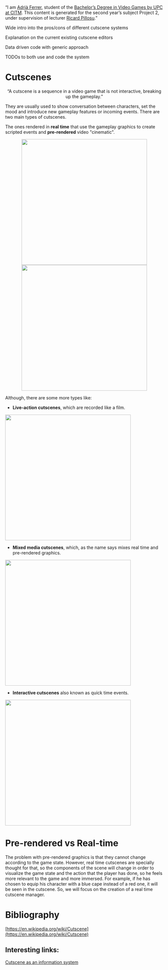 “I am [Adrià Ferrer](www.linkedin.com/in/AdriaFerrerC), student of the
[Bachelor’s Degree in Video Games by UPC at CITM](https://www.citm.upc.edu/ing/estudis/graus-videojocs/).
This content is generated for the second year’s subject Project 2, under supervision of lecturer
[Ricard Pillosu](https://es.linkedin.com/in/ricardpillosu).”

Wide intro into the pros/cons of different cutscene systems

Explanation on the current existing cutscene editors

Data driven code with generic approach

TODOs to both use and code the system

# Cutscenes
<p align="center">
“A cutscene is a sequence in a video game that is not interactive, breaking up the gameplay.”
</p>

They are usually used to show conversation between characters, set the mood and introduce new gameplay features or incoming events.
There are two main types of cutscenes.

The ones rendered in **real time** that use the gameplay graphics to create scripted events and **pre-rendered** video "cinematic".
<p align="center"> 
<img src="https://j.gifs.com/Q0q4G7.gif" width="400">
<img src="https://i.ytimg.com/vi/FfQ2GCgCFQ8/maxresdefault.jpg" width="400">
</p>

Although, there are some more types like:

  - **Live-action cutscenes**, which are recorded like a film.
<p> 
<img src="https://i.ytimg.com/vi/dnC87rzStIo/maxresdefault.jpg" width="400">
</p>

  - **Mixed media cutscenes**, which, as the name says mixes real time and pre-rendered graphics.
<p> 
<img src="https://j.gifs.com/wm8W6m.gif" width="400">
</p>

  - **Interactive cutscenes** also known as quick time events.
<p> 
<img src="https://i.kinja-img.com/gawker-media/image/upload/s--UjIyKaTi--/c_fill,f_auto,fl_progressive,g_center,h_675,q_80,w_1200/18grs10k0sa5pjpg.jpg" width="400">
</p>

# Pre-rendered vs Real-time
The problem with pre-rendered graphics is that they cannot change according to the game state. However, real time cutscenes are specially thought for that, so the components of the scene will change in order to visualize the game state and the action that the player has done, so he feels more relevant to the game and more immersed. For example, if he has chosen to equip his character with a blue cape instead of a red one, it will be seen in the cutscene.
So, we will focus on the creation of a real time cutscene manager.

# Bibliography
[https://en.wikipedia.org/wiki/Cutscene](https://en.wikipedia.org/wiki/Cutscene)
## Interesting links:
[Cutscene as an information system](https://link.springer.com/chapter/10.1007/978-3-319-07626-3_62)

